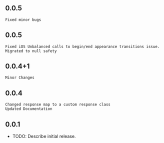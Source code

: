 ## 0.0.5

    Fixed minor bugs

## 0.0.5

    Fixed iOS Unbalanced calls to begin/end appearance transitions issue.
    Migrated to null safety

## 0.0.4+1

    Minor Changes

## 0.0.4

    Changed response map to a custom response class
    Updated Documentation

## 0.0.1

- TODO: Describe initial release.
